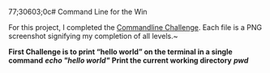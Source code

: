 
77;30603;0c# Command Line for the Win

For this project, I completed the [Commandline Challenge](https://cmdchallenge.com/).
Each file is a PNG screenshot signifying my completion of all levels.~

**First Challenge is to print “hello world” on the terminal in a single command**
	***echo "hello world"***
**Print the current working directory**
	***pwd***
